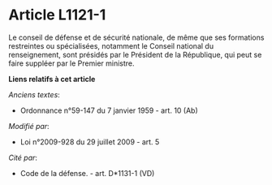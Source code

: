 # Article L1121-1

Le conseil de défense et de sécurité nationale, de même que ses formations restreintes ou spécialisées, notamment le Conseil
national du renseignement, sont présidés par le Président de la République, qui peut se faire suppléer par le Premier
ministre.

**Liens relatifs à cet article**

_Anciens textes_:

  - Ordonnance n°59-147 du 7 janvier 1959 - art. 10 (Ab)

_Modifié par_:

  - Loi n°2009-928 du 29 juillet 2009 - art. 5

_Cité par_:

  - Code de la défense. - art. D*1131-1 (VD)
